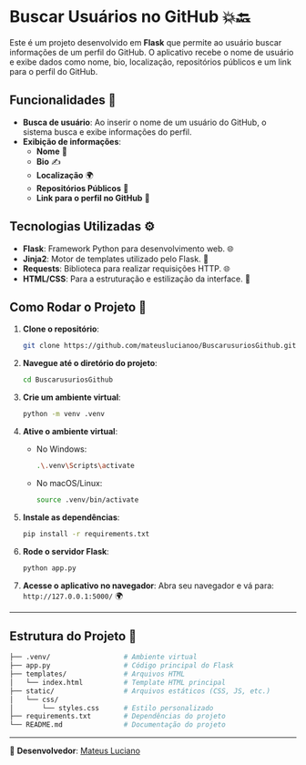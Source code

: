 # Buscar Usuários no GitHub 💥🔙

Este é um projeto desenvolvido em **Flask** que permite ao usuário buscar informações de um perfil do GitHub. O aplicativo recebe o nome de usuário e exibe dados como nome, bio, localização, repositórios públicos e um link para o perfil do GitHub.

## Funcionalidades 🚀

- **Busca de usuário**: Ao inserir o nome de um usuário do GitHub, o sistema busca e exibe informações do perfil.
- **Exibição de informações**:
  - **Nome** 📝
  - **Bio** ✍️
  - **Localização** 🌍
  - **Repositórios Públicos** 📂
  - **Link para o perfil no GitHub** 🔗

## Tecnologias Utilizadas ⚙️

- **Flask**: Framework Python para desenvolvimento web. 🌐
- **Jinja2**: Motor de templates utilizado pelo Flask. 🔧
- **Requests**: Biblioteca para realizar requisições HTTP. 🌐
- **HTML/CSS**: Para a estruturação e estilização da interface. 🎨

## Como Rodar o Projeto 🚦

1. **Clone o repositório**:
   ```bash
   git clone https://github.com/mateuslucianoo/BuscarusuriosGithub.git
   ```

2. **Navegue até o diretório do projeto**:
   ```bash
   cd BuscarusuriosGithub
   ```

3. **Crie um ambiente virtual**:
   ```bash
   python -m venv .venv
   ```

4. **Ative o ambiente virtual**:
   - No Windows:
     ```bash
     .\.venv\Scripts\activate
     ```
   - No macOS/Linux:
     ```bash
     source .venv/bin/activate
     ```

5. **Instale as dependências**:
   ```bash
   pip install -r requirements.txt
   ```

6. **Rode o servidor Flask**:
   ```bash
   python app.py
   ```

7. **Acesse o aplicativo no navegador**:
   Abra seu navegador e vá para: `http://127.0.0.1:5000/` 🌍

---

## Estrutura do Projeto 📂

```bash
├── .venv/                  # Ambiente virtual
├── app.py                  # Código principal do Flask
├── templates/              # Arquivos HTML
│   └── index.html          # Template HTML principal
├── static/                 # Arquivos estáticos (CSS, JS, etc.)
│   └── css/
│       └── styles.css      # Estilo personalizado
├── requirements.txt        # Dependências do projeto
└── README.md               # Documentação do projeto
```

---

📝 **Desenvolvedor**: [Mateus Luciano](https://github.com/mateuslucianoo)

